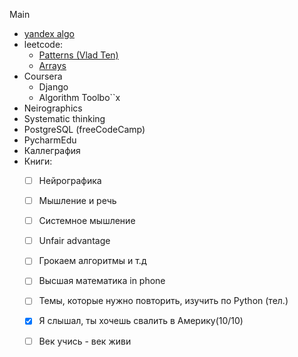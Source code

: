 Main
- [yandex algo](https://practicum.yandex.ru/profile/algorithms-interview/)
- leetcode:
	- [Patterns (Vlad Ten)](https://seanprashad.com/leetcode-patterns/)
	- [Arrays](https://leetcode.com/explore/learn/card/fun-with-arrays/526/deleting-items-from-an-array/3246/)	
- Coursera
	- Django
	- Algorithm Toolbo``x
- Neirographics
- Systematic thinking
- PostgreSQL (freeCodeCamp)
- PycharmEdu
- Каллеграфия
- Книги:
	- [ ] Нейрографика
	- [ ] Мышление и речь
	- [ ] Системное мышление
	- [ ] Unfair advantage
	- [ ] Грокаем алгоритмы и т.д
	- [ ] Высшая математика in phone
	- [ ] Темы, которые нужно повторить, изучить по Python (тел.)
	- [x] Я слышал, ты хочешь свалить в Америку(10/10)
	- [ ] Век учись - век живи
	
